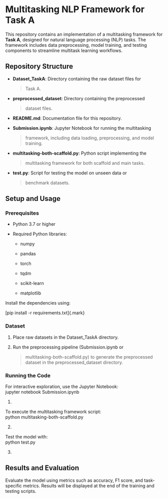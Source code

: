 # **Multitasking NLP Framework for Task A**

This repository contains an implementation of a multitasking framework
for **Task A**, designed for natural language processing (NLP) tasks.
The framework includes data preprocessing, model training, and testing
components to streamline multitask learning workflows.

## **Repository Structure**

-   **Dataset_TaskA**: Directory containing the raw dataset files for
    > Task A.

-   **preprocessed_dataset**: Directory containing the preprocessed
    > dataset files.

-   **README.md**: Documentation file for this repository.

-   **Submission.ipynb**: Jupyter Notebook for running the multitasking
    > framework, including data loading, preprocessing, and model
    > training.

-   **multitasking-both-scaffold.py**: Python script implementing the
    > multitasking framework for both scaffold and main tasks.

-   **test.py**: Script for testing the model on unseen data or
    > benchmark datasets.

## 

## **Setup and Usage**

### **Prerequisites**

-   Python 3.7 or higher

-   Required Python libraries:

    -   numpy

    -   pandas

    -   torch

    -   tqdm

    -   scikit-learn

    -   matplotlib

Install the dependencies using:

[pip install -r requirements.txt]{.mark}

### **Dataset**

1.  Place raw datasets in the Dataset_TaskA directory.

2.  Run the preprocessing pipeline (Submission.ipynb or
    > multitasking-both-scaffold.py) to generate the preprocessed
    > dataset in the preprocessed_dataset directory.

### **Running the Code**

For interactive exploration, use the Jupyter Notebook:\
jupyter notebook Submission.ipynb

1.  

To execute the multitasking framework script:\
python multitasking-both-scaffold.py

2.  

Test the model with:\
python test.py

3.  

## **Results and Evaluation**

Evaluate the model using metrics such as accuracy, F1 score, and
task-specific metrics. Results will be displayed at the end of the
training and testing scripts.

